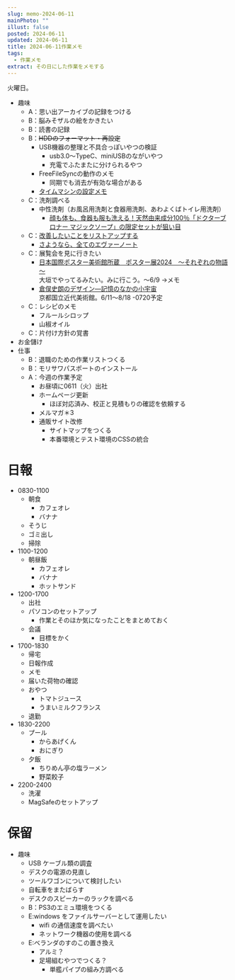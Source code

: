 ```yaml
---
slug: memo-2024-06-11
mainPhoto: ""
illust: false
posted: 2024-06-11
updated: 2024-06-11
title: 2024-06-11作業メモ
tags:
  - 作業メモ
extract: その日にした作業をメモする
---
```


火曜日。  


- 趣味
  - A：思い出アーカイブの記録をつける
  - B：脳みそザルの絵をかきたい
  - B：読書の記録
  - B：~~HDDのフォーマット・再設定~~
    - USB機器の整理と不具合っぽいやつの検証
      - usb3.0〜TypeC、miniUSBのながいやつ
      - 充電でふたまたに分けられるやつ
    - FreeFileSyncの動作のメモ
      - 同期でも消去が有効な場合がある
    - [タイムマシンの設定メモ](https://support.apple.com/ja-jp/guide/mac-help/mh15139/mac)
  - C：洗剤調べる
    - 中性洗剤（お風呂用洗剤と食器用洗剤、あわよくばトイレ用洗剤）
      - [顔も体も、食器も服も洗える！天然由来成分100％「ドクターブロナー マジックソープ」の限定セットが狙い目](https://www.bepal.net/archives/431622)  
  - C：[改善したいことをリストアップする](../life/2022-03-07-欲しいもの・やりたいこと) 
    - [さようなら、全てのエヴァーノート](https://honeshabri.hatenablog.com/entry/Evernote_to_Obsidian)  
  - C：展覧会を見に行きたい
    - [日本国際ポスター美術館所蔵　ポスター展2024　～それぞれの物語～](https://www.japandesign.ne.jp/event/postermuseum-ogaki-2024/)  
    大垣でやってるみたい。みに行こう。〜6/9
      →メモ
    - [倉俣史朗のデザイン―記憶のなかの小宇宙](https://www.momak.go.jp/Japanese/exhibitionarchive/2024/459.html)  
      京都国立近代美術館。6/11〜8/18
        -0720予定
  - C：レシピのメモ
    - フルールシロップ
    - 山椒オイル
  - C：片付け方針の覚書
- お金儲け
- 仕事
  - B：退職のための作業リストつくる
  - B：モリサワパスポートのインストール
  - A：今週の作業予定
    - お昼頃に0611（火）出社
    - ホームページ更新
      - ほぼ対応済み、校正と見積もりの確認を依頼する
    - メルマガ＊3
    - 通販サイト改修
      - サイトマップをつくる
      - 本番環境とテスト環境のCSSの統合

# 日報

- 0830-1100
  - 朝食
    - カフェオレ
    - バナナ
  - そうじ
  - ゴミ出し
  - 掃除
- 1100-1200
  - 朝昼飯
    - カフェオレ
    - バナナ
    - ホットサンド
- 1200-1700
  - 出社
  - パソコンのセットアップ
    - 作業とそのほか気になったことをまとめておく
  - 会議
    - 目標をかく
- 1700-1830
  - 帰宅
  - 日報作成
  - メモ
  - 届いた荷物の確認
  - おやつ
    - トマトジュース
    - うまいミルクフランス
  - 退勤
- 1830-2200
  - プール
    - からあげくん
    - おにぎり
  - 夕飯
    - ちりめん亭の塩ラーメン
    - 野菜餃子
- 2200-2400
  - 洗濯
  - MagSafeのセットアップ

# 保留

- 趣味
  - USB ケーブル類の調査
  - デスクの電源の見直し
  - ツールワゴンについて検討したい
  - 自転車をまたばらす
  - デスクのスピーカーのラックを調べる
  - B：PS3のエミュ環境をつくる
  - E:windows をファイルサーバーとして運用したい
    - wifi の通信速度を調べたい
    - ネットワーク機器の使用を調べる
  - E:ベランダのすのこの置き換え
    - アルミ？
    - 足場組むやつでつくる？
      - 単艦パイプの組み方調べる
